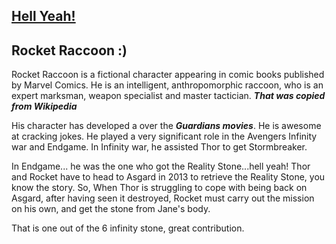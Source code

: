 ## [Hell Yeah!](https://www.youtube.com/watch?v=AQaxfKgPM88) 
## Rocket Raccoon :)

Rocket Raccoon is a fictional character appearing in comic books published by Marvel Comics. He is an intelligent, anthropomorphic raccoon, who is an expert marksman, weapon specialist and master tactician. 
***That was copied from Wikipedia***

His character has developed a over the ***Guardians movies***. He is awesome at cracking jokes. He played a very significant role in the Avengers Infinity war and Endgame. In Infinity war, he assisted Thor to get Stormbreaker.
 
In Endgame... he was the one who got the Reality Stone...hell yeah!
Thor and Rocket have to head to Asgard in 2013 to retrieve the Reality Stone, you know the story. So, When Thor is struggling to cope with being back on Asgard, after having seen it destroyed, Rocket must carry out the mission on his own, and get the stone from Jane's body.

That is one out of the 6 infinity stone, great contribution.